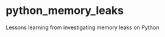 python_memory_leaks
===================

Lessons learning from investigating memory leaks on Python
